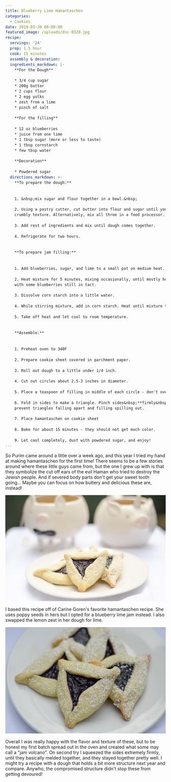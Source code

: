 ```yaml
---
title: Blueberry Lime Hamantaschen
categories:
  - Cookies
date: 2019-03-30 00:00:00
featured_image: /uploads/dsc-0328.jpg
recipe:
  servings: '24'
  prep: 1.5 hour
  cook: 15 minutes
  assembly & decoration:
  ingredients_markdown: |-
    **For the Dough**

    * 3/4 cup sugar
    * 200g butter
    * 2 cups flour
    * 2 egg yolks
    * zest from a lime
    * pinch of salt

    **For the filling**

    * 12 oz blueberries
    * juice from one lime
    * 1 tbsp sugar (more or less to taste)
    * 1 tbsp cornstarch
    * few tbsp water

    **Decoration**

    * Powdered sugar
  directions_markdown: >-
    **To prepare the dough:**


    1. &nbsp;mix sugar and flour together in a bowl.&nbsp;

    2. Using a pastry cutter, cut butter into flour and sugar until you get a
    crumbly texture. Alternatively, mix all three in a food processor.

    3. Add rest of ingredients and mix until dough comes together.

    4. Refrigerate for two hours.


    **To prepare jam filling:**


    1. Add blueberries, sugar, and lime to a small pot on medium heat.

    2. Heat mixture for 5 minutes, mixing occasionally, until mostly homogenous
    with some blueberries still in tact.

    3. Dissolve corn starch into a little water.

    4. While stirring mixture, add in corn starch. Heat until mixture thickens.

    5. Take off heat and let cool to room temperature.


    **Assemble:**


    1. Preheat oven to 340F

    2. Prepare cookie sheet covered in parchment paper.

    3. Roll out dough to a little under 1/4 inch.

    4. Cut out circles about 2.5-3 inches in diameter.

    5. Place a teaspoon of filling in middle of each circle - don't overfill!

    6. Fold in sides to make a triangle. Pinch sides&nbsp;**firmly&nbsp;**to
    prevent triangles falling apart and filling spilling out.

    7. Place hamantaschen on cookie sheet

    8. Bake for about 15 minutes - they should not get much color.

    9. Let cool completely, dust with powdered sugar, and enjoy!
---
```


So Purim came around a little over a week ago, and this year I tried my hand at making hamantaschen for the first time! There seems to be a few stories around where these little guys came from, but the one I grew up with is that they symbolize the cut off ears of the evil Haman who tried to destroy the Jewish people. And if severed body parts don't get your sweet tooth going… Maybe you can focus on how buttery and delicious these are, instead!

![](/uploads/dsc-0351.jpg)

I based this recipe off of Carine Goren's favorite hamantaschen recipe. She uses poppy seeds in hers but I opted for a blueberry lime jam instead. I also swapped the lemon zest in her dough for lime.

![](/uploads/dsc-0333.jpg)

Overall I was really happy with the flavor and texture of these, but to be honest my first batch spread out in the oven and created what some may call a "jam volcano". On second try I squeezed the sides extremely firmly, until they basically melded together, and they stayed together pretty well. I might try a recipe with a dough that holds a bit more structure next year and compare. Anywho, the compromised structure didn't stop these from getting devoured!